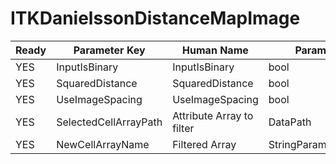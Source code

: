 # ITKDanielssonDistanceMapImage #

| Ready | Parameter Key | Human Name | Parameter Type | Parameter Class |
|-------|---------------|------------|-----------------|----------------|
| YES | InputIsBinary | InputIsBinary | bool | BoolParameter |
| YES | SquaredDistance | SquaredDistance | bool | BoolParameter |
| YES | UseImageSpacing | UseImageSpacing | bool | BoolParameter |
| YES | SelectedCellArrayPath | Attribute Array to filter | DataPath | ArraySelectionParameter |
| YES | NewCellArrayName | Filtered Array | StringParameter::ValueType | StringParameter |
